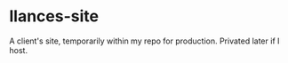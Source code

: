 # llances-site
A client's site, temporarily within my repo for production. Privated later if I host.
